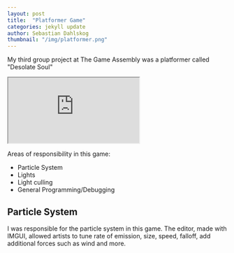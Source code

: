 ```yaml
---
layout: post
title:  "Platformer Game"
categories: jekyll update
author: Sebastian Dahlskog
thumbnail: "/img/platformer.png"
---
```


My third group project at The Game Assembly was a platformer called "Desolate Soul"

<iframe src="https://www.youtube.com/embed/tAvcn48JpxI"></iframe>

Areas of responsibility in this game: 
* Particle System
* Lights
* Light culling
* General Programming/Debugging

##  Particle System
I was responsible for the particle system in this game. The editor, made with IMGUI, allowed artists to tune rate of emission, size, speed, falloff, add additional forces such as wind and more.